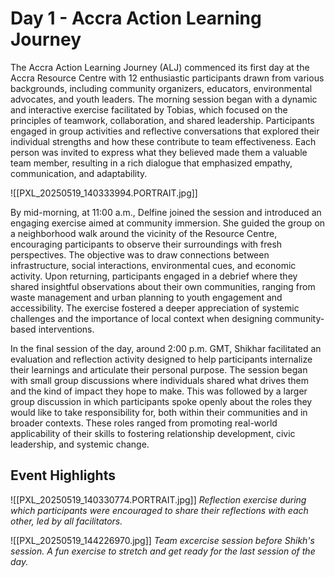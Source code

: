 # Day 1 - Accra Action Learning Journey

The Accra Action Learning Journey (ALJ) commenced its first day at the Accra Resource Centre with 12 enthusiastic participants drawn from various backgrounds, including community organizers, educators, environmental advocates, and youth leaders. The morning session began with a dynamic and interactive exercise facilitated by Tobias, which focused on the principles of teamwork, collaboration, and shared leadership. Participants engaged in group activities and reflective conversations that explored their individual strengths and how these contribute to team effectiveness. Each person was invited to express what they believed made them a valuable team member, resulting in a rich dialogue that emphasized empathy, communication, and adaptability.

![[PXL_20250519_140333994.PORTRAIT.jpg]]

By mid-morning, at 11:00 a.m., Delfine joined the session and introduced an engaging exercise aimed at community immersion. She guided the group on a neighborhood walk around the vicinity of the Resource Centre, encouraging participants to observe their surroundings with fresh perspectives. The objective was to draw connections between infrastructure, social interactions, environmental cues, and economic activity. Upon returning, participants engaged in a debrief where they shared insightful observations about their own communities, ranging from waste management and urban planning to youth engagement and accessibility. The exercise fostered a deeper appreciation of systemic challenges and the importance of local context when designing community-based interventions.


In the final session of the day, around 2:00 p.m. GMT, Shikhar facilitated an evaluation and reflection activity designed to help participants internalize their learnings and articulate their personal purpose. The session began with small group discussions where individuals shared what drives them and the kind of impact they hope to make. This was followed by a larger group discussion in which participants spoke openly about the roles they would like to take responsibility for, both within their communities and in broader contexts. These roles ranged from promoting real-world applicability of their skills to fostering relationship development, civic leadership, and systemic change.

## Event Highlights
![[PXL_20250519_140330774.PORTRAIT.jpg]]
*Reflection exercise during which participants were encouraged to share their reflections with each other, led by all facilitators.*

![[PXL_20250519_144226970.jpg]]
*Team excercise session before Shikh's session. A fun exercise to stretch and get ready for the last session of the day.*

